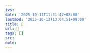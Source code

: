 ```yaml
---
ivs:
date: '2025-10-13T11:31:47+08:00'
lastmod: '2025-10-13T13:04:51+08:00'
title: 󰪨
url: 󰪨
tags: []
src:
note:
---
```

